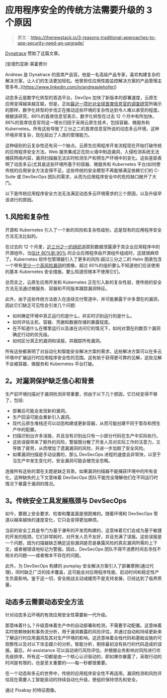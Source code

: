 # 应用程序安全的传统方法需要升级的 3 个原因

> 原文：<https://thenewstack.io/3-reasons-traditional-approaches-to-app-security-need-an-upgrade/>

[Dynatrace](https://www.dynatrace.com/) 赞助了这篇文章。

 [安德烈亚斯·莱霍费尔

Andreas 是 Dynatrace 的首席产品官。他是一名高级产品专家，喜欢构建复杂的解决方案，让人们的生活更加轻松。他曾担任应用性能监控解决方案的产品管理主管多年。](https://www.linkedin.com/in/andreaslehofer/) 

动态多云是数字化转型的首选平台，DevOps 加快了新版本的部署速度，云原生应用变得越来越互联。但是，正如[最近一项针对全球首席信息官的调查研究](https://www.dynatrace.com/cio-report-automatic-and-intelligent-observability-1/)所揭示的那样，数字化转型的步伐正在推动这些环境的复杂性达到令人难以承受的程度。根据该研究，89%的首席信息官表示，数字化转型在过去 12 个月中有所加快，86%的首席信息官将这一增长归因于采用云原生技术，包括容器、微服务和 Kubernetes。所有这些导致了三分之二的首席信息官所说的动态多云环境，这种环境非常复杂，现在超出了人类的管理能力。

这种级别的云复杂性还有另一个缺点。云原生应用程序开发流程现在开始打破传统的应用程序安全方法。Web 服务集成正在防火墙中制造漏洞，入侵检测系统无法捕获网络内容，漏洞扫描器无法实时检测生产和预生产环境中的变化。这些差距表明了动态多云(尤其是这些环境所基于的容器、微服务和 Kubernetes 平台)如何使传统的应用安全方法变得不足。这些传统的安全模型不再能够满足依赖它们的 C-Suite 或 DevSecOps 团队的需求，从而为应用程序安全中的危险缺口敞开了大门。

以下是传统应用程序安全方法无法满足动态多云环境需求的三个原因，以及升级早该进行的原因。

## 1.风险和复杂性

开源和 Kubernetes 引入了一个新的风险和复杂性级别，这是现有的应用程序安全方法无法比拟的。

在过去的 12 个月里，[近三分之一的组织](https://www.sonatype.com/2020survey)追踪到数据泄露源于其企业应用程序中的开源组件。当[估计 80%到 90%](https://www.sonatype.com/en-us/2019ssc) 的企业应用程序由开源组件组成时，这就很麻烦了。Kubernetes 软件包管理器引入了更多的风险:超过三分之二的 Helm 图表包含一个带有[至少一个高风险漏洞](https://snyk.io/blog/uncharted-territory-discovering-vulnerabilities-in-public-helm-charts/)的图像，超过 60%的组织要么不知道他们应该使用的基本 Kubernetes 安全措施，要么知道但根本不使用它们。

总而言之，云原生应用开发和 Kubernetes 正在引入新的复杂性层，使传统的安全方法无法通过微服务、容器和不同版本跟踪漏洞特征。

此外，由于这些传统方法嵌入在连续交付管道中，并可能暴露于许多潜在的漏洞，因此它们缺乏可见性会引发几个问题:

*   如何确定环境中真正运行的是什么，并实时识别运行的是什么。
*   如何评估主机、容器、凭据和数据存储的暴露程度。
*   在不知道什么在哪里运行以及谁在访问它的情况下，如何对潜在的数百个漏洞确定行动的优先级。
*   如何区分真正的漏洞和误报，并跟踪所有漏洞。

所有这些都表明了对自动化和智能安全解决方案的需求，这些解决方案可以在多云环境中扩展运行时应用程序安全性的范围。这有助于获得更可靠的见解，这些见解不会被容器、微服务和 Kubernetes 平台打破。

## **2。对漏洞保护缺乏信心和背景**

生产前环境扫描对于漏洞检测非常重要，但由于以下几个原因，它已经变得不够了，包括:

*   部署后可能会发现新的漏洞。
*   生产回滚可能会重新引入漏洞。
*   现代云原生堆栈还可以动态构建或更新容器，从而可能创建不同于暂存和预生产中的配置。
*   扫描识别出许多误报，并且没有识别出只有一小部分代码在生产中实际执行。
*   这些误报带来了额外的风险，警报既分散了开发人员对实际工作的注意力，又导致了疲劳，从而增加了遗漏漏洞的风险，并进一步加剧了安全风险。
*   如果漏洞扫描是手动设置的，那么 DevSecOps 进程的速度会非常快，以至于当生产中发生变化时，安全漏洞可能会被完全忽略。

连接所有这些的潜在主题是缺乏背景。如果漏洞扫描器不能捕获环境中的所有变化，这种缺失的上下文意味着 DevSecOps 团队不能完全理解他们在不同运行时情况下暴露于漏洞的情况。

## **3。传统安全工具发展瓶颈与 DevSecOps**

如今，要跟上安全要求、检查和覆盖面是很困难的。随着环境和 DevSecOps 管道以越来越快的速度变化，它只会变得更加麻烦。

当前的安全工具是专门为基于瀑布的开发而构建的，这意味着它们会成为基于敏捷的开发的瓶颈。它们非常耗时，对开发人员不友好，并且充满了误报。这些误报是一个问题，因为扫描器缺乏确定这些漏洞是否是暴露风险的真实漏洞所需的上下文，或者被错误地标记为警报。因此，DevSecOps 团队不得不浪费时间去寻找不相关的问题——或者根本不存在的问题。

此外，为 DevSecOps 构建的 pureplay 安全解决方案引入了部署摩擦(通过代理)，同时缺乏广泛的技术覆盖，这可能会对应用程序性能、启动时间和稳定性产生负面影响。鉴于这一切，安全挑战主动减缓而不是支持发展，已经达到了临界质量。

## **动态多云需要动态安全方法**

针对动态多云环境的有效应用安全性需要新一代升级。

那意味着什么？升级意味着生产中的自动部署和检测，不需要手动配置。这意味着实时依赖映射和事务流分析，用于漏洞暴露的风险评估，并通过自动和持续更新来了解运行时应用漏洞及其对生产环境的影响。这还意味着全栈代码和基础设施的可观察性以及对以下攻击媒介的分析。智能分析，剔除最初没有执行的代码造成的误报。最后，AI-assistance 可以自动进行风险评估，并根据业务影响对风险进行优先级排序。所有这一切都是由一个核心认识驱动的，即如果你暴露了，采取行动的时间是有限的，也是至关重要的——每一秒都很重要。

在一个动态和多云的世界中，传统的应用程序安全性不再适用。漏洞检测和风险评估现在需要人工智能驱动的持续自动化升级，使组织保持领先和安全。

通过 Pixabay 的特征图像。

<svg xmlns:xlink="http://www.w3.org/1999/xlink" viewBox="0 0 68 31" version="1.1"><title>Group</title> <desc>Created with Sketch.</desc></svg>